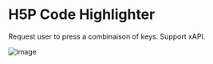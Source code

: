 H5P Code Highlighter
==========

Request user to press a combinaison of keys. Support xAPI.

![image](https://user-images.githubusercontent.com/53106394/114637868-9dd15280-9cca-11eb-90d6-beef3c1dcbb2.png)

